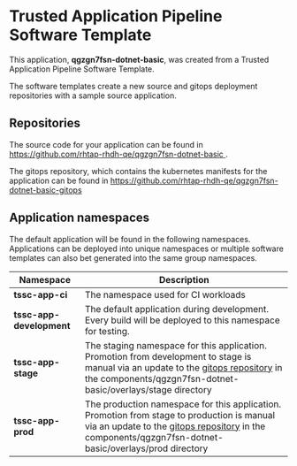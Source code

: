 # Trusted Application Pipeline Software Template

This application, **qgzgn7fsn-dotnet-basic**, was created from a Trusted Application Pipeline Software Template.

The software templates create a new source and gitops deployment repositories with a sample source application. 

## Repositories

The source code for your application can be found in [https://github.com/rhtap-rhdh-qe/qgzgn7fsn-dotnet-basic ](https://github.com/rhtap-rhdh-qe/qgzgn7fsn-dotnet-basic ).
 
The gitops repository, which contains the kubernetes manifests for the application can be found in 
[https://github.com/rhtap-rhdh-qe/qgzgn7fsn-dotnet-basic-gitops ](https://github.com/rhtap-rhdh-qe/qgzgn7fsn-dotnet-basic-gitops ) 

## Application namespaces 

The default application will be found in the following namespaces. Applications can be deployed into unique namespaces or multiple software templates can also bet generated into the same group namespaces.  

|  Namespace   |  Description   |  
| -------- | -------- |
| **tssc-app-ci** | The namespace used for CI workloads |
| **tssc-app-development** | The default application during development. Every build will be deployed to this namespace for testing. |
| **tssc-app-stage** | The staging namespace for this application. Promotion from development to stage is manual via an update to the [gitops repository](https://github.com/rhtap-rhdh-qe/qgzgn7fsn-dotnet-basic-gitops ) in the components/qgzgn7fsn-dotnet-basic/overlays/stage directory |
| **tssc-app-prod** | The production namespace for this application. Promotion from stage to production is manual via an update to the [gitops repository](https://github.com/rhtap-rhdh-qe/qgzgn7fsn-dotnet-basic-gitops ) in the components/qgzgn7fsn-dotnet-basic/overlays/prod directory |